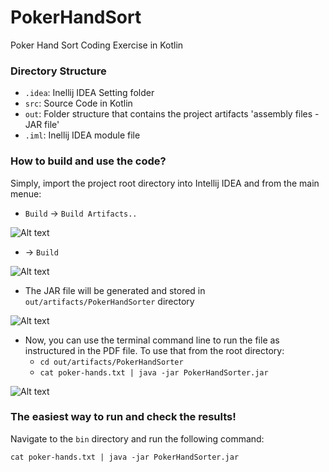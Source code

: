 # PokerHandSort
Poker Hand Sort Coding Exercise in Kotlin

### Directory Structure
- `.idea`: Inellij IDEA Setting folder
- `src`: Source Code in Kotlin
- `out`: Folder structure that contains the project artifacts 'assembly files - JAR file'
- `.iml`: Inellij IDEA module file


### How to build and use the code?
Simply, import the project root directory into Intellij IDEA and from the main menue:

 - `Build` -> `Build Artifacts..` 

![Alt text](/../master/screenshots/Build-BuildArtifacts.png?raw=true "Code Results")

 - -> `Build`

![Alt text](/../master/screenshots/BuildArtifact.png?raw=true "Code Results")


 - The JAR file will be generated and stored in `out/artifacts/PokerHandSorter` directory
 
 ![Alt text](/../master/screenshots/JAR-Directory-Structure.png?raw=true "Code Results")

- Now, you can use the terminal command line to run the file as instructured in the PDF file. To use that from the root directory:
  - `cd out/artifacts/PokerHandSorter`
  - `cat poker-hands.txt | java -jar PokerHandSorter.jar`

![Alt text](/../master/screenshots/Screenshot-shell-git-java-jar.png?raw=true "Code Results")

### The easiest way to run and check the results!
Navigate to the `bin` directory and run the following command:

 `cat poker-hands.txt | java -jar PokerHandSorter.jar`
